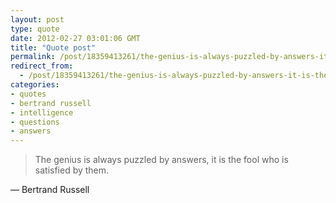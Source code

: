 ```yaml
---
layout: post
type: quote
date: 2012-02-27 03:01:06 GMT
title: "Quote post"
permalink: /post/18359413261/the-genius-is-always-puzzled-by-answers-it-is-the
redirect_from: 
  - /post/18359413261/the-genius-is-always-puzzled-by-answers-it-is-the
categories:
- quotes
- bertrand russell
- intelligence
- questions
- answers
---
```

<blockquote>The genius is always puzzled by answers, it is the fool who is satisfied by them.</blockquote>

 — Bertrand Russell